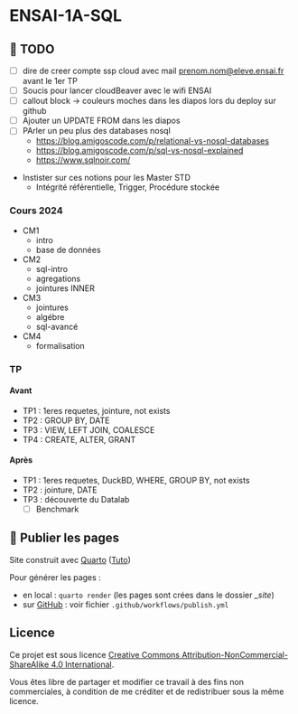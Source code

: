 # ENSAI-1A-SQL

## :construction: TODO

- [ ] dire de creer compte ssp cloud avec mail prenom.nom@eleve.ensai.fr avant le 1er TP
- [ ] Soucis pour lancer cloudBeaver avec le wifi ENSAI
- [ ] callout block -> couleurs moches dans les diapos lors du deploy sur github
- [ ] Ajouter un UPDATE FROM dans les diapos
- [ ] PArler un peu plus des databases nosql 
  - https://blog.amigoscode.com/p/relational-vs-nosql-databases
  - https://blog.amigoscode.com/p/sql-vs-nosql-explained
  - https://www.sqlnoir.com/
- Instister sur ces notions pour les Master STD
  - Intégrité référentielle, Trigger, Procédure stockée

### Cours 2024

- CM1
  - intro
  - base de données
- CM2
  - sql-intro
  - agregations
  - jointures INNER
- CM3
  - jointures
  - algébre
  - sql-avancé
- CM4
  - formalisation

### TP

#### Avant

- TP1 : 1eres requetes, jointure, not exists
- TP2 : GROUP BY, DATE
- TP3 : VIEW, LEFT JOIN, COALESCE
- TP4 : CREATE, ALTER, GRANT

#### Après

- TP1 : 1eres requetes, DuckBD, WHERE, GROUP BY, not exists
- TP2 : jointure, DATE
- TP3 : découverte du Datalab
  - [ ] Benchmark

## :rocket: Publier les pages

Site construit avec [Quarto](https://quarto.org/) ([Tuto](https://ludo2ne.github.io/Quarto-tuto/))

Pour générer les pages :

- en local : `quarto render` (les pages sont crées dans le dossier *_site*)
- sur [GitHub](https://ludo2ne.github.io/ENSAI-1A-SQL) : voir fichier `.github/workflows/publish.yml`

## Licence

Ce projet est sous licence [Creative Commons Attribution-NonCommercial-ShareAlike 4.0 International](https://creativecommons.org/licenses/by-nc-sa/4.0/).

Vous êtes libre de partager et modifier ce travail à des fins non commerciales, à condition de me créditer et de redistribuer sous la même licence.
